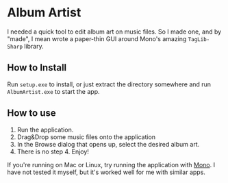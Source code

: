 # Album Artist

I needed a quick tool to edit album art on music files. So I made one, and by "made", I mean wrote a paper-thin GUI around Mono's amazing `TagLib-Sharp` library.

## How to Install ##

Run `setup.exe` to install, or just extract the directory somewhere and run `AlbumArtist.exe` to start the app.

## How to use ##

1. Run the application.
2. Drag&Drop some music files onto the application
3. In the Browse dialog that opens up, select the desired album art.
4. There is no step 4. Enjoy!

If you're running on Mac or Linux, try running the application with [Mono](https://www.mono-project.com/). I have not tested it myself, but it's worked well for me with similar apps.